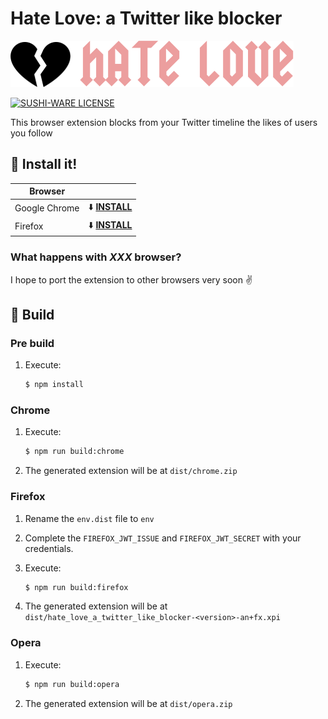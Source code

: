 # Hate Love: a Twitter like blocker

![Love Hate logo](public/logo.png)

[![SUSHI-WARE LICENSE](https://img.shields.io/badge/license-SUSHI--WARE%F0%9F%8D%A3-blue.svg)](https://github.com/MakeNowJust/sushi-ware)

This browser extension blocks from your Twitter timeline the likes of users you follow

## :metal: Install it!

| **Browser**  |   |
|--------------|---|
| Google Chrome  | :arrow_down: [**INSTALL**](https://chrome.google.com/webstore/detail/hate-love-for-twitter/mpogeleaahfdeolnbmajdacbbmkhenbp)  |
| Firefox  | :arrow_down: [**INSTALL**](https://github.com/csuarez/hate-love-twitter/releases/download/firefox-v0.2/hate-love-twitter-firefox-v0.2.xpi)  |

### What happens with *XXX* browser?
I hope to port the extension to other browsers very soon :v:

## :construction_worker: Build

### Pre build

1. Execute:

    ```sh
    $ npm install
    ```

### Chrome

1. Execute:

    ```sh
    $ npm run build:chrome
    ```

2. The generated extension will be at `dist/chrome.zip`

### Firefox

1. Rename the `env.dist` file to `env`

2. Complete the `FIREFOX_JWT_ISSUE` and `FIREFOX_JWT_SECRET` with your credentials.

3. Execute:

    ```sh
    $ npm run build:firefox
    ```

4. The generated extension will be at `dist/hate_love_a_twitter_like_blocker-<version>-an+fx.xpi`

### Opera

1. Execute:

    ```sh
    $ npm run build:opera
    ```

2. The generated extension will be at `dist/opera.zip`